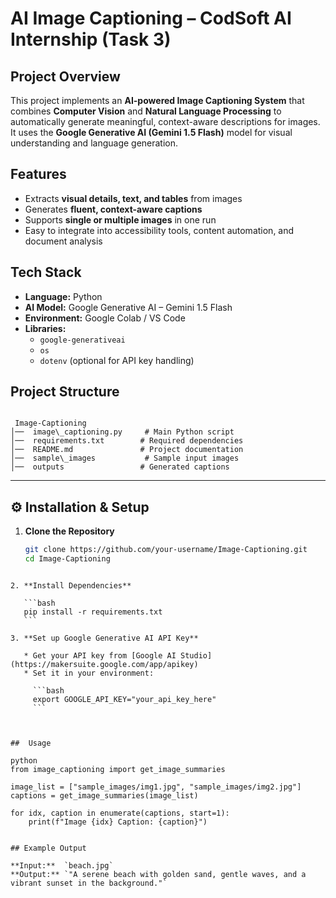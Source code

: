 #  AI Image Captioning – CodSoft AI Internship (Task 3)

##  Project Overview
This project implements an **AI-powered Image Captioning System** that combines **Computer Vision** and **Natural Language Processing** to automatically generate meaningful, context-aware descriptions for images.  
It uses the **Google Generative AI (Gemini 1.5 Flash)** model for visual understanding and language generation.

##  Features
- Extracts **visual details, text, and tables** from images  
- Generates **fluent, context-aware captions**  
- Supports **single or multiple images** in one run  
- Easy to integrate into accessibility tools, content automation, and document analysis  

##  Tech Stack
- **Language:** Python  
- **AI Model:** Google Generative AI – Gemini 1.5 Flash  
- **Environment:** Google Colab / VS Code  
- **Libraries:**  
  - `google-generativeai`  
  - `os`  
  - `dotenv` (optional for API key handling)

##  Project Structure
```

 Image-Captioning
│──  image\_captioning.py     # Main Python script
│──  requirements.txt        # Required dependencies
│──  README.md               # Project documentation
│──  sample\_images           # Sample input images
│──  outputs                 # Generated captions

````

---

## ⚙️ Installation & Setup
1. **Clone the Repository**
   ```bash
   git clone https://github.com/your-username/Image-Captioning.git
   cd Image-Captioning
````

2. **Install Dependencies**

   ```bash
   pip install -r requirements.txt
   ```

3. **Set up Google Generative AI API Key**

   * Get your API key from [Google AI Studio](https://makersuite.google.com/app/apikey)
   * Set it in your environment:

     ```bash
     export GOOGLE_API_KEY="your_api_key_here"
     ```



##  Usage

python
from image_captioning import get_image_summaries

image_list = ["sample_images/img1.jpg", "sample_images/img2.jpg"]
captions = get_image_summaries(image_list)

for idx, caption in enumerate(captions, start=1):
    print(f"Image {idx} Caption: {caption}")


## Example Output

**Input:**  `beach.jpg`
**Output:** `"A serene beach with golden sand, gentle waves, and a vibrant sunset in the background."`




